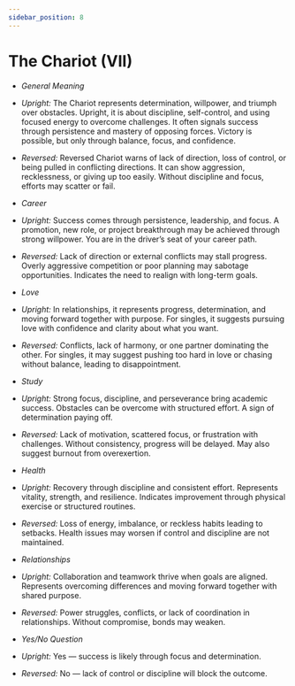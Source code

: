 ```yaml
---
sidebar_position: 8
---
```


# The Chariot (VII)

- *General Meaning*
- *Upright:* The Chariot represents determination, willpower, and triumph over obstacles. Upright, it is about discipline, self-control, and using focused energy to overcome challenges. It often signals success through persistence and mastery of opposing forces. Victory is possible, but only through balance, focus, and confidence.
- *Reversed:* Reversed Chariot warns of lack of direction, loss of control, or being pulled in conflicting directions. It can show aggression, recklessness, or giving up too easily. Without discipline and focus, efforts may scatter or fail.
- *Career*
- *Upright:* Success comes through persistence, leadership, and focus. A promotion, new role, or project breakthrough may be achieved through strong willpower. You are in the driver’s seat of your career path.
- *Reversed:* Lack of direction or external conflicts may stall progress. Overly aggressive competition or poor planning may sabotage opportunities. Indicates the need to realign with long-term goals.
- *Love*
- *Upright:* In relationships, it represents progress, determination, and moving forward together with purpose. For singles, it suggests pursuing love with confidence and clarity about what you want.
- *Reversed:* Conflicts, lack of harmony, or one partner dominating the other. For singles, it may suggest pushing too hard in love or chasing without balance, leading to disappointment.
- *Study*
- *Upright:* Strong focus, discipline, and perseverance bring academic success. Obstacles can be overcome with structured effort. A sign of determination paying off.
- *Reversed:* Lack of motivation, scattered focus, or frustration with challenges. Without consistency, progress will be delayed. May also suggest burnout from overexertion.
- *Health*
- *Upright:* Recovery through discipline and consistent effort. Represents vitality, strength, and resilience. Indicates improvement through physical exercise or structured routines.
- *Reversed:* Loss of energy, imbalance, or reckless habits leading to setbacks. Health issues may worsen if control and discipline are not maintained.
- *Relationships*
- *Upright:* Collaboration and teamwork thrive when goals are aligned. Represents overcoming differences and moving forward together with shared purpose.
- *Reversed:* Power struggles, conflicts, or lack of coordination in relationships. Without compromise, bonds may weaken.

- *Yes/No Question*
- *Upright:* Yes — success is likely through focus and determination.
- *Reversed:* No — lack of control or discipline will block the outcome.


